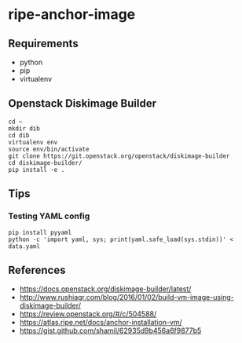 # ripe-anchor-image

## Requirements
- python
- pip
- virtualenv

## Openstack Diskimage Builder
```Shell
cd ~
mkdir dib
cd dib
virtualenv env
source env/bin/activate
git clone https://git.openstack.org/openstack/diskimage-builder
cd diskimage-builder/
pip install -e .
```

## Tips
### Testing YAML config
```Shell
pip install pyyaml
python -c 'import yaml, sys; print(yaml.safe_load(sys.stdin))' < data.yaml
```

## References
- https://docs.openstack.org/diskimage-builder/latest/
- http://www.rushiagr.com/blog/2016/01/02/build-vm-image-using-diskimage-builder/
- https://review.openstack.org/#/c/504588/
- https://atlas.ripe.net/docs/anchor-installation-vm/
- https://gist.github.com/shamil/62935d9b456a6f9877b5

